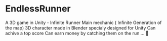 # EndlessRunner
 A 3D game in Unity - Infinite Runner  Main mechanic ( Infinite Generation of the map)  3D character made in Blender specialy designed for Unity  Can achive a top score  Can earn money by catching them on the run ...  🥇
